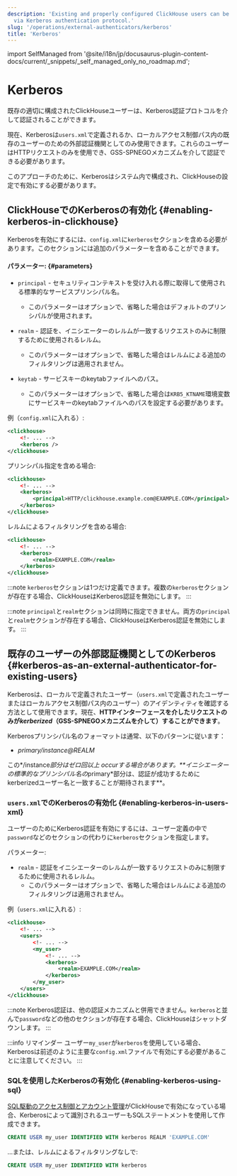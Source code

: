 ```yaml
---
description: 'Existing and properly configured ClickHouse users can be authenticated
  via Kerberos authentication protocol.'
slug: '/operations/external-authenticators/kerberos'
title: 'Kerberos'
---
```


import SelfManaged from '@site/i18n/jp/docusaurus-plugin-content-docs/current/_snippets/_self_managed_only_no_roadmap.md';


# Kerberos

<SelfManaged />

既存の適切に構成されたClickHouseユーザーは、Kerberos認証プロトコルを介して認証されることができます。

現在、Kerberosは`users.xml`で定義されるか、ローカルアクセス制御パス内の既存のユーザーのための外部認証機関としてのみ使用できます。これらのユーザーはHTTPリクエストのみを使用でき、GSS-SPNEGOメカニズムを介して認証できる必要があります。

このアプローチのために、Kerberosはシステム内で構成され、ClickHouseの設定で有効にする必要があります。


## ClickHouseでのKerberosの有効化 {#enabling-kerberos-in-clickhouse}

Kerberosを有効にするには、`config.xml`に`kerberos`セクションを含める必要があります。このセクションには追加のパラメーターを含めることができます。

#### パラメーター: {#parameters}

- `principal` - セキュリティコンテキストを受け入れる際に取得して使用される標準的なサービスプリンシパル名。
    - このパラメーターはオプションで、省略した場合はデフォルトのプリンシパルが使用されます。

- `realm` - 認証を、イニシエーターのレルムが一致するリクエストのみに制限するために使用されるレルム。
    - このパラメーターはオプションで、省略した場合はレルムによる追加のフィルタリングは適用されません。

- `keytab` - サービスキーのkeytabファイルへのパス。
    - このパラメーターはオプションで、省略した場合は`KRB5_KTNAME`環境変数にサービスキーのkeytabファイルへのパスを設定する必要があります。

例（`config.xml`に入れる）:

```xml
<clickhouse>
    <!- ... -->
    <kerberos />
</clickhouse>
```

プリンシパル指定を含める場合:

```xml
<clickhouse>
    <!- ... -->
    <kerberos>
        <principal>HTTP/clickhouse.example.com@EXAMPLE.COM</principal>
    </kerberos>
</clickhouse>
```

レルムによるフィルタリングを含める場合:

```xml
<clickhouse>
    <!- ... -->
    <kerberos>
        <realm>EXAMPLE.COM</realm>
    </kerberos>
</clickhouse>
```

:::note
`kerberos`セクションは1つだけ定義できます。複数の`kerberos`セクションが存在する場合、ClickHouseはKerberos認証を無効にします。
:::

:::note
`principal`と`realm`セクションは同時に指定できません。両方の`principal`と`realm`セクションが存在する場合、ClickHouseはKerberos認証を無効にします。
:::

## 既存のユーザーの外部認証機関としてのKerberos {#kerberos-as-an-external-authenticator-for-existing-users}

Kerberosは、ローカルで定義されたユーザー（`users.xml`で定義されたユーザーまたはローカルアクセス制御パス内のユーザー）のアイデンティティを確認する方法として使用できます。現在、**HTTPインターフェースを介したリクエストのみが*kerberized*（GSS-SPNEGOメカニズムを介して）することができます**。

Kerberosプリンシパル名のフォーマットは通常、以下のパターンに従います：

- *primary/instance@REALM*

この*/instance*部分はゼロ回以上 occurする場合があります。**イニシエーターの標準的なプリンシパル名の*primary*部分は、認証が成功するためにkerberizedユーザー名と一致することが期待されます**。

### `users.xml`でのKerberosの有効化 {#enabling-kerberos-in-users-xml}

ユーザーのためにKerberos認証を有効にするには、ユーザー定義の中で`password`などのセクションの代わりに`kerberos`セクションを指定します。

パラメーター:

- `realm` - 認証をイニシエーターのレルムが一致するリクエストのみに制限するために使用されるレルム。
    - このパラメーターはオプションで、省略した場合はレルムによる追加のフィルタリングは適用されません。

例（`users.xml`に入れる）:

```xml
<clickhouse>
    <!- ... -->
    <users>
        <!- ... -->
        <my_user>
            <!- ... -->
            <kerberos>
                <realm>EXAMPLE.COM</realm>
            </kerberos>
        </my_user>
    </users>
</clickhouse>
```

:::note
Kerberos認証は、他の認証メカニズムと併用できません。`kerberos`と並んで`password`などの他のセクションが存在する場合、ClickHouseはシャットダウンします。
:::

:::info リマインダー
ユーザー`my_user`が`kerberos`を使用している場合、Kerberosは前述のように主要な`config.xml`ファイルで有効にする必要があることに注意してください。
:::

### SQLを使用したKerberosの有効化 {#enabling-kerberos-using-sql}

[SQL駆動のアクセス制御とアカウント管理](/operations/access-rights#access-control-usage)がClickHouseで有効になっている場合、Kerberosによって識別されるユーザーもSQLステートメントを使用して作成できます。

```sql
CREATE USER my_user IDENTIFIED WITH kerberos REALM 'EXAMPLE.COM'
```

...または、レルムによるフィルタリングなしで:

```sql
CREATE USER my_user IDENTIFIED WITH kerberos
```
